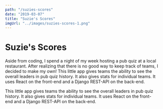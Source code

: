 ```yaml
---
path: "/suzies-scores"
date: "2019-03-07"
title: "Suzie's Scores"
imgUrl: "../images/suzies-scores-1.png"
---
```


# Suzie's Scores

Aside from coding, I spend a night of my week hosting a pub quiz at a local restaurant. After realizing that there is no good way to keep track of teams, I decided to make my own! This little app gives teams the ability to see the overall leaders in pub quiz history. It also gives stats for individual teams. It uses React on the front-end and a Django REST-API on the back-end.

This little app gives teams the ability to see the overall leaders in pub quiz history. It also gives stats for individual teams. It uses React on the front-end and a Django REST-API on the back-end.
